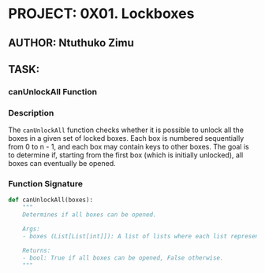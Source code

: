 # PROJECT: 0X01. Lockboxes
## AUTHOR: Ntuthuko Zimu
## TASK:

### canUnlockAll Function

### Description
The `canUnlockAll` function checks whether it is possible to unlock all the boxes in a given set of locked boxes. Each box is numbered sequentially from 0 to n - 1, and each box may contain keys to other boxes. The goal is to determine if, starting from the first box (which is initially unlocked), all boxes can eventually be opened.

### Function Signature
```python
def canUnlockAll(boxes):
    """
    Determines if all boxes can be opened.

    Args:
    - boxes (List[List[int]]): A list of lists where each list represents a box and contains positive integers as keys.

    Returns:
    - bool: True if all boxes can be opened, False otherwise.
    """


